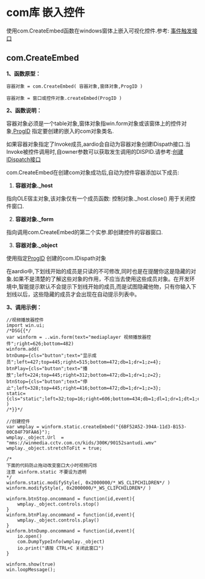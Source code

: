 # com库 嵌入控件

 使用com.CreateEmbed函数在windows窗体上嵌入可视化控件.参考: [事件触发接口](libraries/kernel/com/event)

## com.CreateEmbed

**1、函数原型：**

``` aau
容器对象 = com.CreateEmbed( 容器对象,窗体对象,ProgID )
```

``` aau
容器对象 = 窗口或控件对象.createEmbed(ProgID )
```


**2、函数说明：**

容器对象必须是一个table对象,窗体对象指win.form对象或该窗体上的控件对象,[ProgID](libraries/kernel/com/base#id) 指定要创建的嵌入的com对象类名.

如果容器对象指定了Invoke成员,aardio会自动为容器对象创建IDispath接口.当Invoke被控件调用时,自owner参数可以获取发生调用的DISPID.请参考:[创建IDispatch接口](libraries/kernel/com/interface#IDispatch)

com.CreateEmbed在创建com对象成功后,自动为控件容器添加以下成员:

1. **容器对象._host**

指向OLE宿主对象,该对象仅有一个成员函数:
控制对象._host.close() 用于关闭控件窗口.

2. **容器对象._form**

指向调用com.CreateEmbed的第二个实参.即创建控件的容器窗口.

3. **容器对象._object**

使用指定[ProgID](libraries/kernel/com/base#id) 创建的com.IDispath对象

在aardio中,下划线开始的成员是只读的不可修改,同时也是在提醒你这是隐藏的对象.如果不是清楚的了解这些对象的作用，不应当去使用这些成员对象。在开发环境中,智能提示默认不会提示下划线开始的成员,而是试图隐藏他物，只有你输入下划线以后，这些隐藏的成员才会出现在自动提示列表中。

**3、调用示例：**

``` aau
//视频播放器控件
import win.ui;
/*DSG{{*/
var winform = ..win.form(text="mediaplayer 视频播放器控件";right=626;bottom=482)
winform.add(
btnDump={cls="button";text="显示成员";left=427;top=445;right=515;bottom=472;db=1;dr=1;z=4};
btnPlay={cls="button";text="播放";left=224;top=445;right=312;bottom=472;db=1;dr=1;z=2};
btnStop={cls="button";text="停止";left=328;top=445;right=416;bottom=472;db=1;dr=1;z=3};
static={cls="static";left=32;top=16;right=606;bottom=434;db=1;dl=1;dr=1;dt=1;edge=1;z=1}
)
/*}}*/

//创建控件
var wmplay = winform.static.createEmbed("{6BF52A52-394A-11d3-B153-00C04F79FAA6}");
wmplay._object.Url  = "mms://winmedia.cctv.com.cn/kids/300K/90152santudi.wmv"
wmplay._object.stretchToFit = true;

/*
下面的代码防止拖动改变窗口大小时视频闪烁
注意 winform.static 不要设为透明
*/
winform.static.modifyStyle(, 0x2000000/*_WS_CLIPCHILDREN*/ )
winform.modifyStyle(, 0x2000000/*_WS_CLIPCHILDREN*/ )

winform.btnStop.oncommand = function(id,event){
    wmplay._object.controls.stop()
}
winform.btnPlay.oncommand = function(id,event){
    wmplay._object.controls.play()
}
winform.btnDump.oncommand = function(id,event){
    io.open()
    com.DumpTypeInfo(wmplay._object)
    io.print("请按 CTRL+C 关闭此窗口")
}

winform.show(true)
win.loopMessage();
```
